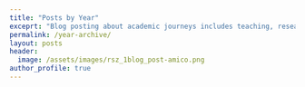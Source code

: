 ```yaml
---
title: "Posts by Year"
exceprt: "Blog posting about academic journeys includes teaching, research, publication, fellowship, tutorials, and another academic things."
permalink: /year-archive/
layout: posts
header: 
  image: /assets/images/rsz_1blog_post-amico.png
author_profile: true
---
```

